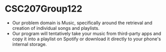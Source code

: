 # CSC207Group122

- Our problem domain is Music, specifically around the retrieval and creation of individual songs and playlists.
- Our program will tentatively take your music from third-party apps and copy it into a playlist on Spotify or download it directly to your phone's internal storage.

